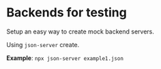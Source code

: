 # Backends for testing

Setup an easy way to create mock backend servers.  

Using `json-server` create.

**Example**: `npx json-server example1.json`
